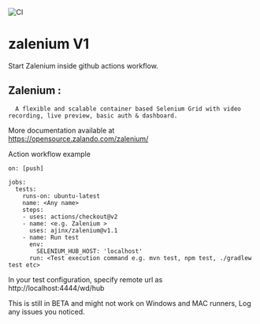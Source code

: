 ![CI](https://github.com/ajinx/zalenium/workflows/CI/badge.svg)

# zalenium V1
Start Zalenium inside github actions workflow.

## Zalenium :
      A flexible and scalable container based Selenium Grid with video recording, live preview, basic auth & dashboard.
      
More documentation available at
      https://opensource.zalando.com/zalenium/
      

Action workflow example
```
on: [push]

jobs:
  tests:
    runs-on: ubuntu-latest
    name: <Any name> 
    steps:
    - uses: actions/checkout@v2
    - name: <e.g. Zalenium >
      uses: ajinx/zalenium@v1.1
    - name: Run test
      env:
        SELENIUM_HUB_HOST: 'localhost'
      run: <Test execution command e.g. mvn test, npm test, ./gradlew test etc> 
 ```
In your test configuration, specify remote url as http://localhost:4444/wd/hub

This is still in BETA and might not work on Windows and MAC runners, Log any issues you noticed.

